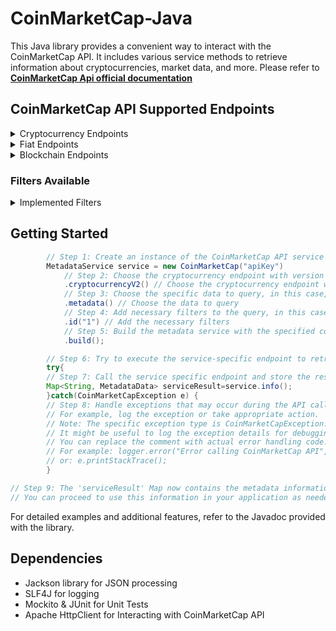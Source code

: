 ﻿# CoinMarketCap-Java

This Java library provides a convenient way to interact with the CoinMarketCap API. It includes various service methods
to retrieve information about cryptocurrencies, market data, and more.
Please refer to  **[CoinMarketCap Api official documentation](https://coinmarketcap.com/api/documentation/v1/)**

## CoinMarketCap API Supported Endpoints

<details>
<summary>Cryptocurrency Endpoints</summary>

1. [**/v1/cryptocurrency/map**](https://coinmarketcap.com/api/documentation/v1/#operation/getV1CryptocurrencyMap)
    - Description: CoinMarketCap ID map.

2. [**/v2/cryptocurrency/info**](https://coinmarketcap.com/api/documentation/v1/#operation/getV2CryptocurrencyInfo)
    - Description: Metadata.

3. [**/v1/cryptocurrency/listings/latest**](https://coinmarketcap.com/api/documentation/v1/#operation/getV1CryptocurrencyListingsLatest)
    - Description: Latest listings.

4. [**/v1/cryptocurrency/listings/historical**](https://coinmarketcap.com/api/documentation/v1/#operation/getV1CryptocurrencyListingsHistorical)
    - Description: Historical listings.

5. [**/v1/cryptocurrency/listings/new**](https://coinmarketcap.com/api/documentation/v1/#operation/getV1CryptocurrencyListingsNew)
    - Description: New listings.

6. [**/v2/cryptocurrency/quotes/latest**](https://coinmarketcap.com/api/documentation/v1/#operation/getV2CryptocurrencyQuotesLatest)
    - Description: Latest quotes.

7. [**/v2/cryptocurrency/quotes/historical**](https://coinmarketcap.com/api/documentation/v1/#operation/getV2CryptocurrencyQuotesHistorical)
    - Description: Historical quotes.

8. [**/v3/cryptocurrency/quotes/historical**](https://coinmarketcap.com/api/documentation/v1/#operation/getV3CryptocurrencyQuotesHistorical)
    - Description: Historical quotes.

9. [**/v2/cryptocurrency/market-pairs/latest**](https://coinmarketcap.com/api/documentation/v1/#operation/getV2CryptocurrencyMarketpairsLatest)
    - Description: Latest market pairs.

10. [**/v2/cryptocurrency/ohlcv/latest**](https://coinmarketcap.com/api/documentation/v1/#operation/getV2CryptocurrencyOhlcvLatest)
    - Description: Latest OHLCV (Open, High, Low, Close, Volume).

11. [**/v2/cryptocurrency/ohlcv/historical**](https://coinmarketcap.com/api/documentation/v1/#operation/getV2CryptocurrencyOhlcvHistorical)
    - Description: Historical OHLCV.

12. [**/v2/cryptocurrency/price-performance-stats/latest**](https://coinmarketcap.com/api/documentation/v1/#operation/getV2CryptocurrencyPriceperformancestatsLatest)
    - Description: Latest Price Performance Stats.

13. [**/v1/cryptocurrency/categories**](https://coinmarketcap.com/api/documentation/v1/#operation/getV1CryptocurrencyCategories)
    - Description: Categories.

14. [**/v1/cryptocurrency/category**](https://coinmarketcap.com/api/documentation/v1/#operation/getV1CryptocurrencyCategory)
    - Description: Category.

15. [**/v1/cryptocurrency/airdrops**](https://coinmarketcap.com/api/documentation/v1/#operation/getV1CryptocurrencyAirdrops)
    - Description: Airdrops.

16. [**/v1/cryptocurrency/airdrop**](https://coinmarketcap.com/api/documentation/v1/#operation/getV1CryptocurrencyAirdrop)
    - Description: Airdrop.

17. [**/v1/cryptocurrency/trending/latest**](https://coinmarketcap.com/api/documentation/v1/#operation/getV1CryptocurrencyTrendingLatest)
    - Description: Trending Latest.

18. [**/v1/cryptocurrency/trending/most-visited**](https://coinmarketcap.com/api/documentation/v1/#operation/getV1CryptocurrencyTrendingMostvisited)
    - Description: Trending Most Visited.

19. [**/v1/cryptocurrency/trending/gainers-losers**](https://coinmarketcap.com/api/documentation/v1/#operation/getV1CryptocurrencyTrendingGainerslosers)
    - Description: Trending Gainers & Losers.
</details>


<details>
<summary>Fiat Endpoints</summary>

1. [**/v1/fiat/map**](https://coinmarketcap.com/api/documentation/v1/#operation/getV1FiatMap)
    - Description: CoinMarketCap ID map.
</details>


<details>
<summary>Blockchain Endpoints</summary>

1. [**/v1/blockchain/statistics/latest**](https://coinmarketcap.com/api/documentation/v1/#tag/blockchain)
    - Description:  Latest statistics.
</details>

### Filters Available
<details>
<summary>Implemented Filters</summary>

1. **`id(String value)`**: Filter by cryptocurrency ID.
2. **`symbol(String value)`**: Filter by cryptocurrency symbol.
3. **`slug(String value)`**: Filter by cryptocurrency slug.
4. **`start(int value)`**: Filter by start index.
5. **`limit(int value)`**: Filter by result limit.
6. **`date(String value)`**: Filter by date.
7. **`status(String value)`**: Filter by status.
8. **`convert(String value)`**: Filter by conversion currency.
9. **`convertId(String value)`**: Filter by conversion currency ID.
10. **`listingStatus(String value)`**: Filter by listing status.
11. **`aux(String value)`**: Filter by auxiliary parameter.
12. **`skipInvalid(boolean value)`**: Skip invalid entries.
13. **`address(String value)`**: Filter by cryptocurrency address.
14. **`sort(String value)`**: Sort results.
15. **`sortDir(String value)`**: Sort direction.
16. **`cryptocurrencyType(String value)`**: Filter by cryptocurrency type.
17. **`priceMax(String value)`**: Filter by maximum price.
18. **`priceMin(String value)`**: Filter by minimum price.
19. **`marketCapMin(String value)`**: Filter by minimum market cap.
20. **`marketCapMax(String value)`**: Filter by maximum market cap.
21. **`volume24hMin(String value)`**: Filter by minimum 24h volume.
22. **`volume24hMax(String value)`**: Filter by maximum 24h volume.
23. **`circulatingSupplyMin(String value)`**: Filter by minimum circulating supply.
24. **`circulatingSupplyMax(String value)`**: Filter by maximum circulating supply.
25. **`percentChange24hMin(String value)`**: Filter by minimum percent change in 24h.
26. **`percentChange24hMax(String value)`**: Filter by maximum percent change in 24h.
27. **`tag(String value)`**: Filter by tag.
28. **`timePeriod(String value)`**: Filter by time period.
29. **`matchedId(String value)`**: Filter by matched ID.
30. **`matchedSymbol(String value)`**: Filter by matched symbol.
31. **`category(String value)`**: Filter by category.
32. **`feeType(String value)`**: Filter by fee type.
33. **`timeStart(String value)`**: Filter by start time.
34. **`timeEnd(String value)`**: Filter by end time.
35. **`count(String value)`**: Filter by count.
36. **`interval(String value)`**: Filter by interval.
37. **`includeMetals(String value)`**: Include precious metals.

</details>

## Getting Started

```java 
        // Step 1: Create an instance of the CoinMarketCap API service and specify the API key.
        MetadataService service = new CoinMarketCap("apiKey")
            // Step 2: Choose the cryptocurrency endpoint with version (V2 in this case).
            .cryptocurrencyV2() // Choose the cryptocurrency endpoint with version
            // Step 3: Choose the specific data to query, in this case, metadata.
            .metadata() // Choose the data to query
            // Step 4: Add necessary filters to the query, in this case, specifying the cryptocurrency IDs (1).
            .id("1") // Add the necessary filters
            // Step 5: Build the metadata service with the specified configuration.
            .build();

        // Step 6: Try to execute the service-specific endpoint to retrieve metadata.
        try{
        // Step 7: Call the service specific endpoint and store the result in the 'serviceResult' Map.
        Map<String, MetadataData> serviceResult=service.info();
        }catch(CoinMarketCapException e) {
        // Step 8: Handle exceptions that may occur during the API call.
        // For example, log the exception or take appropriate action.
        // Note: The specific exception type is CoinMarketCapException.
        // It might be useful to log the exception details for debugging purposes.
        // You can replace the comment with actual error handling code.
        // For example: logger.error("Error calling CoinMarketCap API", e);
        // or: e.printStackTrace();
        }

// Step 9: The 'serviceResult' Map now contains the metadata information retrieved from the CoinMarketCap API.
// You can proceed to use this information in your application as needed. 
```

For detailed examples and additional features, refer to the Javadoc provided with the library.

## Dependencies

- Jackson library for JSON processing
- SLF4J for logging
- Mockito & JUnit for Unit Tests
- Apache HttpClient for Interacting with CoinMarketCap API
